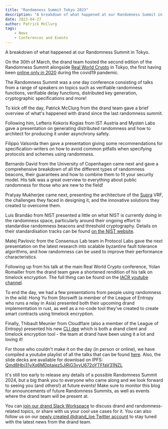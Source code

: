 ```yaml
---
title: "Randomness Summit Tokyo 2023"
description: "A breakdown of what happened at our Randomness Summit in Tokyo"
date: 2023-04-27
author: Patrick McClurg
tags:
    - News
    - Conferences and Events
---
```

A breakdown of what happened at our Randomness Summit in Tokyo.
<!-- truncate -->

On the 30th of March, the drand team hosted the second edition of the Randomness Summit alongside [Real World Crypto](https://rwc.iacr.org) in Tokyo, the first having been [online only in 2020](https://randomness2020.com) during the covid19 pandemic.

The Randomness Summit was a one day conference consisting of talks from a range of speakers on topics such as verifiable randomness functions, verifiable delay functions, distributed key generation, cryptographic specifications and more!

To kick off the day, Patrick McClurg from the drand team gave a brief overview of what's happened with drand since the last randomness summit. 

Following him, Lefteris Kokoris Kogias from IST Austria and Mysten Labs gave a presentation on generating distributed randomness and how to architect for producing it under asynchrony safely.

Filippo Valsorda then gave a presentation giving some recommendations for specification-writers on how to avoid common pitfalls when specifying protocols and schemes using randomness.

Bernardo David from the University of Copenhagen came next and gave a comprehensive breakdown of all the different types of randomness beacons, their guarantees and how to combine them to fit your security model. His talk was a great overview to everything about public randomness for those who are new to the field!

Pratyay Mukherjee came next, presenting the architecture of the [Supra](https://supraoracles.com/) VRF, the challenges they faced in designing it, and the innovative solutions they created to overcome them.

Luis Brandão from NIST presented a little on what NIST is currently doing in the randomness space, particularly around their ongoing effort to standardise randomness beacons and threshold cryptography. Details on their standardisation tracks can be found [on the NIST website](https://csrc.nist.gov/projects/interoperable-randomness-beacons).

Matej Pavlovic from the Consensus Lab team in Protocol Labs gave the next presentation on the latest research into scalable byzantine fault tolerance algorithms, and how randomness can be used to improve their performance characteristics.

Following up from his talk at the main Real World Crypto conference, Yolan Romailler from the drand team gave a shortened rendition of his talk on timelock encryption. The full thing can be found on the [IACR youtube channel](https://www.youtube.com/watch?v=Xh849Ij3lhU).

To end the day, we had a few presentations from people using randomness in the wild: 
Hong Yu from Storswift (a member of the League of Entropy who runs a relay in Asia) presented both their upcoming drand implementation in rust, as well as a no-code tool they've created to create smart contracts using timelock encryption.

Finally, Thibault Meunier from Cloudflare (also a member of the League of Entropy) presented his new [CLI dee](https://github.com/thibmeu/drand-rs) which is both a drand client and timelock encryption tool - the team at drand have been using it a lot and loving it!

For those who couldn't make it on the day (in person or online), we have compiled a youtube playlist of all the talks that can be found [here](https://www.youtube.com/watch?v=U4bEewhZIus&list=PLhuBigpl7lqtE883Z3I6FCrtjmVOJ7A9c).
Also, the slide decks are available for download on IPFS: [Qmd8Hbj31yXq6MDptaiez5JiRiG3vyU672oYTFfaV31NZL](https://ipfs.io/ipfs/Qmd8Hbj31yXq6MDptaiez5JiRiG3vyU672oYTFfaV31NZL)

It's still too early to release any details of a possible Randomness Summit 2024, but a big thank you to everyone who came along and we look forward to seeing you (and others!) at future events! Make sure to monitor this blog for announcements of future Randomness Summits, as well as events where the drand team will be present at.

You can [join our drand Slack Workspace](https://join.slack.com/t/drandworkspace/shared_invite/zt-19u4rf6if-bf7lxIvF2zYn4~TrBwfkiA) to discuss drand and randomness-related topics, or share with us your cool use cases for it. You can also follow us on our [newly created @drand_loe Twitter account](https://twitter.com/drand_loe) to stay tuned with the latest news from the drand team.
